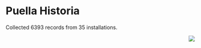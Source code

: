 # Puella Historia

Collected 6393 records from 35 installations.

<p align="right"><img src="https://xn--80aalyho.xn--p1ai/magireco/NAgitan/img/kagome.png" /></p>
